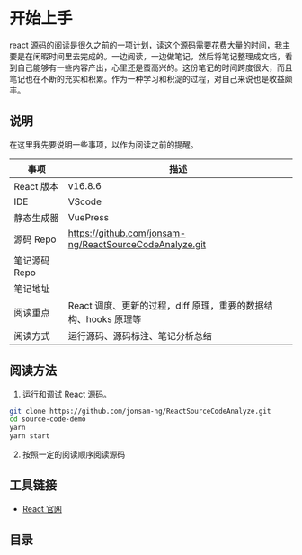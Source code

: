 # 开始上手

react 源码的阅读是很久之前的一项计划，读这个源码需要花费大量的时间，我主要是在闲暇时间里去完成的。一边阅读，一边做笔记，然后将笔记整理成文档，看到自己能够有一些内容产出，心里还是蛮高兴的。这份笔记的时间跨度很大，而且笔记也在不断的充实和积累。作为一种学习和积淀的过程，对自己来说也是收益颇丰。

## 说明

在这里我先要说明一些事项，以作为阅读之前的提醒。

| 事项          | 描述                                                            |
| ------------- | --------------------------------------------------------------- |
| React 版本    | v16.8.6                                                         |
| IDE           | VScode                                                          |
| 静态生成器    | VuePress                                                        |
| 源码 Repo     | https://github.com/jonsam-ng/ReactSourceCodeAnalyze.git         |
| 笔记源码 Repo |                                                                 |
| 笔记地址      |                                                                 |
| 阅读重点      | React 调度、更新的过程，diff 原理，重要的数据结构、hooks 原理等 |
| 阅读方式      | 运行源码、源码标注、笔记分析总结                                |

## 阅读方法

1. 运行和调试 React 源码。

```bash
git clone https://github.com/jonsam-ng/ReactSourceCodeAnalyze.git 
cd source-code-demo
yarn 
yarn start
```

2. 按照一定的阅读顺序阅读源码

## 工具链接

- [React 官网](https://reactjs.org/docs/getting-started.html)

## 目录

<GlobalTableOfContents />
